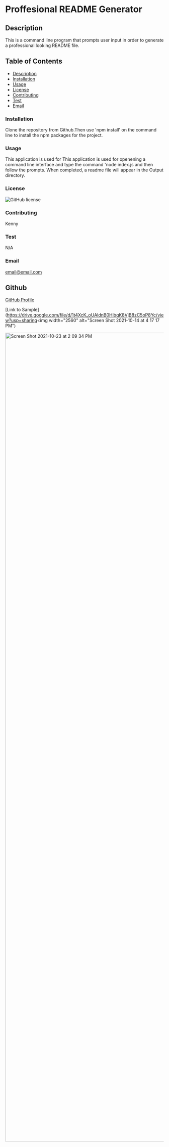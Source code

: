 
# Proffesional README Generator




 ## Description
 This is a command line program that prompts user input in order to generate a professional looking README file.
  ## **Table of Contents**

  * [Description](#Description)
  * [Installation](#Installation)
  * [Usage](#Usage)
  * [License](##license)
  * [Contributing](#Contributing)
  * [Test](#Test)
  * [Email](#Email)
  
  
  ### **Installation**

  Clone the repository from Github.Then use 'npm install' on the command line to install the npm packages for the project.

  ### **Usage**

  This application is used for This application is used for openening a command line interface and type the command 'node index.js and then follow the prompts. When completed, a readme file will appear in the Output directory.

  ### **License**
  ![GitHub license](https://img.shields.io/badge/license-MIT-blue.svg)
  

  ### **Contributing**

  Kenny

  ### **Test** 

  N/A

  ### **Email**
  
  email@email.com

  ## Github

  [GitHub Profile](https://github.com/kenny522)


[Link to Sample](https://drive.google.com/file/d/1t4XcK_oUAldnB0HlbqK8VjB8zC5oP8Yc/view?usp=sharing<img width="2560" alt="Screen Shot 2021-10-14 at 4 17 17 PM")


<img width="2560" alt="Screen Shot 2021-10-23 at 2 09 34 PM" src="https://user-images.githubusercontent.com/84942098/138571702-f5ccb6ca-bf09-4ee2-a85f-bb7a3a3a28cf.png">

